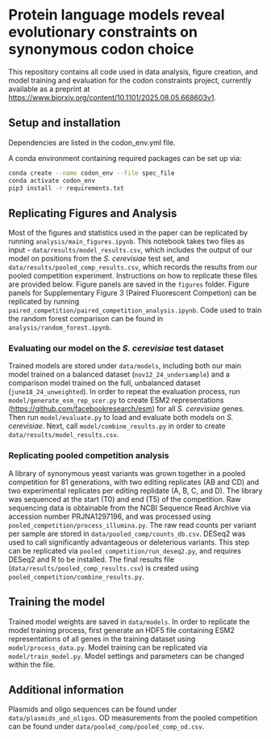 # Protein language models reveal evolutionary constraints on synonymous codon choice

This repository contains all code used in data analysis, figure creation, and model training and evaluation for the codon constraints project, currently available as a preprint at https://www.biorxiv.org/content/10.1101/2025.08.05.668603v1.

## Setup and installation
Dependencies are listed in the codon_env.yml file.

A conda environment containing required packages can be set up via:

```bash
conda create --name codon_env --file spec_file
conda activate codon_env
pip3 install -r requirements.txt
```

## Replicating Figures and Analysis
Most of the figures and statistics used in the paper can be replicated by running `analysis/main_figures.ipynb`. 
This notebook takes two files as input - `data/results/model_results.csv`, which includes the output of our model on positions from the _S. cerevisiae_ test set, and `data/results/pooled_comp_results.csv`, 
which records the results from our pooled competition experiment. Instructions on how to replicate these files are provided below.
Figure panels are saved in the `figures` folder. Figure panels for Supplementary Figure 3 (Paired Fluorescent Competion) can be replicated by running `paired_competition/paired_competition_analysis.ipynb`.
Code used to train the random forest comparison can be found in `analysis/random_forest.ipynb`.

### Evaluating our model on the _S. cerevisiae_ test dataset
Trained models are stored under `data/models`, including both our main model trained on a balanced dataset (`nov12_24_undersample`) and a comparison model trained on the full, unbalanced dataset (`june18_24_unweighted`).
In order to repeat the evaluation process, run `model/generate_esm_rep_scer.py` to create ESM2 representations (https://github.com/facebookresearch/esm) for all _S. cerevisiae_ genes. 
Then run `model/evaluate.py` to load and evaluate both models on _S. cerevisiae_. Next, call `model/combine_results.py` in order to create `data/results/model_results.csv`. 

### Replicating pooled competition analysis
A library of synonymous yeast variants was grown together in a pooled competition for 81 generations, with two editing replicates (AB and CD) and two experimental replicates per editing replidate (A, B, C, and D). The library was sequenced at the start (T0) and end (T5) of the competition. Raw sequencing data is obtainable from the NCBI Sequence Read Archive via accession number PRJNA1297196, and was processed using `pooled_competition/process_illumina.py`. The raw read counts per variant per sample are stored in `data/pooled_comp/counts_db.csv`.
DESeq2 was used to call significantly advantageous or deleterious variants. This step can be replicated via `pooled_competition/run_deseq2.py`, and requires DESeq2 and R to be installed.
The final results file (`data/results/pooled_comp_results.csv`) is created using `pooled_competition/combine_results.py`.

## Training the model
Trained model weights are saved in `data/models`. In order to replicate the model training process, first generate an HDF5 file containing ESM2 representations of all genes in the training dataset using `model/process_data.py`. 
Model training can be replicated via `model/train_model.py`. Model settings and parameters can be changed within the file. 

## Additional information
Plasmids and oligo sequences can be found under `data/plasmids_and_oligos`. OD measurements from the pooled competition can be found under `data/pooled_comp/pooled_comp_od.csv`.


